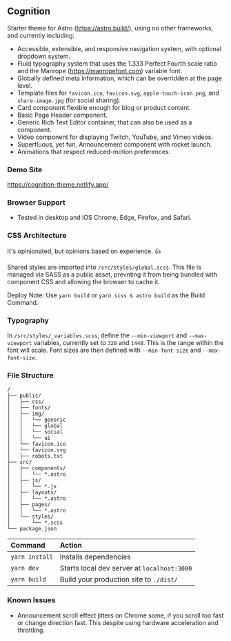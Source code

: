 ## Cognition

Starter theme for Astro (https://astro.build/), using no other frameworks, and currently including:

- Accessible, extensible, and responsive navigation system, with optional dropdown system.
- Fluid typography system that uses the 1.333 Perfect Fourth scale ratio and the Manrope (https://manropefont.com) variable font.
- Globally defined meta information, which can be overridden at the page level.
- Template files for `favicon.ico`, `favicon.svg`, `apple-touch-icon.png`, and `share-image.jpg` (for social sharing).
- Card component flexible enough for blog or product content.
- Basic Page Header component.
- Generic Rich Text Editor container, that can also be used as a component.
- Video component for displaying Twitch, YouTube, and Vimeo videos.
- Superfluous, yet fun, Announcement component with rocket launch.
- Animations that respect reduced-motion preferences.


### Demo Site
https://cognition-theme.netlify.app/

### Browser Support

- Tested in desktop and iOS Chrome, Edge, Firefox, and Safari.

### CSS Architecture

It's opinionated, but opinions based on experience. 👍

Shared styles are imported into `/src/styles/global.scss`. This file is managed via SASS as a public asset, prevnting it from being bundled with component CSS and allowing the browser to cache it.

Deploy Note: Use `yarn build` or `yarn scss & astro build` as the Build Command. 

### Typography

In `/src/styles/_variables.scss`, define the `--min-viewport` and `--max-viewport` variables, currently set to `320` and `1440`. This is the range within the font will scale. Font sizes are then defined with `--min-font-size` and `--max-font-size`.

### File Structure

```
/
├── public/
│   ├── css/
│   ├── fonts/
│   ├── img/
│   │   └── generic
│   │   └── global
│   │   └── social
│   │   └── ui
│   └── favicon.ico
│   └── favicon.svg
│   ├── robots.txt
├── src/
│   ├── components/
│   │   └── *.astro
│   ├── js/
│   │   └── *.js
│   ├── layouts/
│   │   └── *.astro
│   ├── pages/
│   │   └── *.astro
│   └── styles/
│       └── *.scss
└── package.json
```

| Command        | Action                                      |
| :------------- | :------------------------------------------ |
| `yarn install` | Installs dependencies                       |
| `yarn dev`     | Starts local dev server at `localhost:3000` |
| `yarn build`   | Build your production site to `./dist/`     |

### Known Issues

- Announcement scroll effect jitters on Chrome some, if you scroll too fast or change direction fast. This despite using hardware acceleration and throttling.
